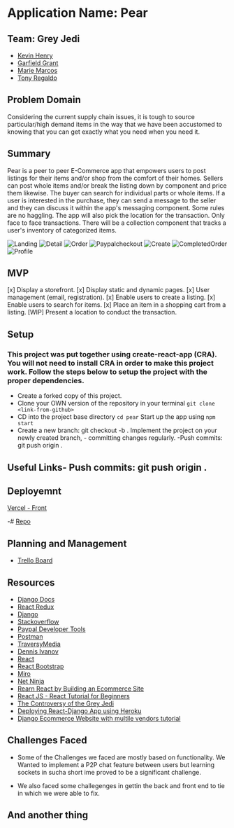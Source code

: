 # Application Name: Pear

## Team: Grey Jedi

- [Kevin Henry](https://github.com/kevinhenry)
- [Garfield Grant](https://github.com/Marleyman876)
- [Marie Marcos](https://github.com/Mmarcos01)
- [Tony Regaldo](https://github.com/Edward-Regalado)

## Problem Domain

Considering the current supply chain issues, it is tough to source particular/high demand items in the way that we have been accustomed to knowing that you can get exactly what you need when you need it.

## Summary

Pear is a peer to peer E-Commerce app that empowers users to post listings for their items and/or shop from the comfort of their homes. Sellers can post whole items and/or break the listing down by component and price them likewise. The buyer can search for individual parts or whole items. If a user is interested in the purchase, they can send a message to the seller and they can discuss it within the app's messaging component. Some rules are no haggling. The app will also pick the location for the transaction. Only face to face transactions. There will be a collection component that tracks a user's inventory of categorized items.

![Landing](https://github.com/Gray-Jedi/pear-frontend/blob/main/src/screens/images/Landing.jpg)
![Detail](https://github.com/Gray-Jedi/pear-frontend/blob/main/src/screens/images/Detail.jpg)
![Order](https://github.com/Gray-Jedi/pear-frontend/blob/main/src/screens/images/Order.jpg)
![Paypalcheckout](https://github.com/Gray-Jedi/pear-frontend/blob/main/src/screens/images/Paypalcheckout.jpg)
![Create](https://github.com/Gray-Jedi/pear-frontend/blob/main/src/screens/images/Create.jpg)
![CompletedOrder](https://github.com/Gray-Jedi/pear-frontend/blob/main/src/screens/images/CompletedOrder.jpg)
![Profile](https://github.com/Gray-Jedi/pear-frontend/blob/main/src/screens/images/Profile.jpg)

## MVP

[x] Display a storefront.
[x] Display static and dynamic pages.
[x] User management (email, registration).
[x] Enable users to create a listing.
[x] Enable users to search for items.
[x] Place an item in a shopping cart from a listing.
[WIP] Present a location to conduct the transaction.

## Setup

### This project was put together using create-react-app (CRA). You will not need to install CRA in order to make this project work. Follow the steps below to setup the project with the proper dependencies.

- Create a forked copy of this project.
- Clone your OWN version of the repository in your terminal `git clone <link-from-github>`
- CD into the project base directory `cd pear`
  Start up the app using `npm start`
- Create a new branch: git checkout -b <firstName-lastName>. Implement the project on your newly created <firstName-lastName> branch, - committing changes regularly.
  -Push commits: git push origin <firstName-lastName>.

## Useful Links- Push commits: git push origin <firstName-lastName>.

## Deployemnt

[Vercel - Front](https://pear-frontend-m2fgyjl5a-gray-jedi.vercel.app//)

-# [Repo](https://github.com/Gray-Jedi/pear-frontend)

## Planning and Management

- [Trello Board](https://trello.com/b/Uwi2XXv2/pears)

## Resources

- [Django Docs](https://docs.djangoproject.com/)
- [React Redux](https://react-redux.js.org/)
- [Django](https://www.djangoproject.com/)
- [Stackoverflow](https://stackoverflow.com/)
- [Paypal Developer Tools](https://developer.paypal.com/developer/applications)
- [Postman](https://www.postman.com/)
- [TraversyMedia](https://www.youtube.com/c/TraversyMedia)
- [Dennis Ivanov](https://www.udemy.com/user/dennis-ivanov-5/)
- [React](https://reactjs.org/)
- [React Bootstrap](https://react-bootstrap.github.io/)
- [Miro](https://miro.com/app/)
- [Net Ninja](https://www.youtube.com/c/TheNetNinja)
- [Rearn React by Building an Ecommerce Site](https://www.freecodecamp.org/news/learn-react-by-building-an-ecommerce-site/)
- [React JS - React Tutorial for Beginners](https://www.youtube.com/watch?v=Ke90Tje7VS0)
- [The Controversy of the Grey Jedi](https://www.whatifgeeks.com/post/the-controversy-of-the-grey-jedi)
- [Deploying React-Django App using Heroku](https://dev.to/mdrhmn/deploying-react-django-app-using-heroku-2gfa)
- [Django Ecommerce Website with multile vendors tutorial](https://youtu.be/jmc0gV6_NE0)

## Challenges Faced

- Some of the Challenges we faced are mostly based on functionality. We Wanted to implement a P2P chat feature between users but learning sockets in sucha short ime proved to be a significant challenge.

- We also faced some challegenges in gettin the back and front end to tie in which we were able to fix.

## And another thing
